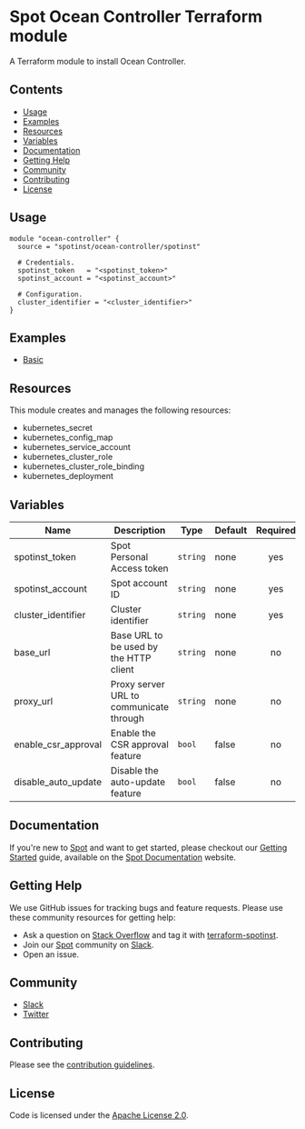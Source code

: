 # Spot Ocean Controller Terraform module

A Terraform module to install Ocean Controller.

## Contents

- [Usage](#usage)
- [Examples](#examples)
- [Resources](#resources)
- [Variables](#variables)
- [Documentation](#documentation)
- [Getting Help](#getting-help)
- [Community](#community)
- [Contributing](#contributing)
- [License](#license)

## Usage

```hcl
module "ocean-controller" {
  source = "spotinst/ocean-controller/spotinst"

  # Credentials.
  spotinst_token   = "<spotinst_token>"
  spotinst_account = "<spotinst_account>"

  # Configuration.
  cluster_identifier = "<cluster_identifier>"
}
```

## Examples

- [Basic](examples/basic)

## Resources

This module creates and manages the following resources:

- kubernetes_secret
- kubernetes_config_map
- kubernetes_service_account
- kubernetes_cluster_role
- kubernetes_cluster_role_binding
- kubernetes_deployment

## Variables

| Name                | Description                             | Type     | Default | Required |
| ------------------- | --------------------------------------- | -------- | ------- | :------: |
| spotinst_token      | Spot Personal Access token              | `string` | none    |   yes    |
| spotinst_account    | Spot account ID                         | `string` | none    |   yes    |
| cluster_identifier  | Cluster identifier                      | `string` | none    |   yes    |
| base_url            | Base URL to be used by the HTTP client  | `string` | none    |    no    |
| proxy_url           | Proxy server URL to communicate through | `string` | none    |    no    |
| enable_csr_approval | Enable the CSR approval feature         | `bool`   | false   |    no    |
| disable_auto_update | Disable the auto-update feature         | `bool`   | false   |    no    |

## Documentation

If you're new to [Spot](https://spot.io/) and want to get started, please checkout our [Getting Started](https://docs.spot.io/connect-your-cloud-provider/) guide, available on the [Spot Documentation](https://docs.spot.io/) website.

## Getting Help

We use GitHub issues for tracking bugs and feature requests. Please use these community resources for getting help:

- Ask a question on [Stack Overflow](https://stackoverflow.com/) and tag it with [terraform-spotinst](https://stackoverflow.com/questions/tagged/terraform-spotinst/).
- Join our [Spot](https://spot.io/) community on [Slack](http://slack.spot.io/).
- Open an issue.

## Community

- [Slack](http://slack.spot.io/)
- [Twitter](https://twitter.com/spot_hq/)

## Contributing

Please see the [contribution guidelines](CONTRIBUTING.md).

## License

Code is licensed under the [Apache License 2.0](LICENSE).
